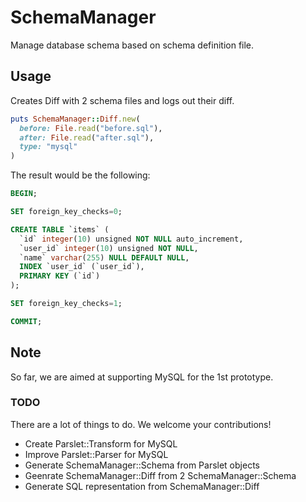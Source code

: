 # SchemaManager
Manage database schema based on schema definition file.

## Usage
Creates Diff with 2 schema files and logs out their diff.

```ruby
puts SchemaManager::Diff.new(
  before: File.read("before.sql"),
  after: File.read("after.sql"),
  type: "mysql"
)
```

The result would be the following:

```sql
BEGIN;

SET foreign_key_checks=0;

CREATE TABLE `items` (
  `id` integer(10) unsigned NOT NULL auto_increment,
  `user_id` integer(10) unsigned NOT NULL,
  `name` varchar(255) NULL DEFAULT NULL,
  INDEX `user_id` (`user_id`),
  PRIMARY KEY (`id`)
);

SET foreign_key_checks=1;

COMMIT;
```

## Note
So far, we are aimed at supporting MySQL for the 1st prototype.

### TODO
There are a lot of things to do. We welcome your contributions!

* Create Parslet::Transform for MySQL
* Improve Parslet::Parser for MySQL
* Generate SchemaManager::Schema from Parslet objects
* Geenrate SchemaManager::Diff from 2 SchemaManager::Schema
* Generate SQL representation from SchemaManager::Diff
